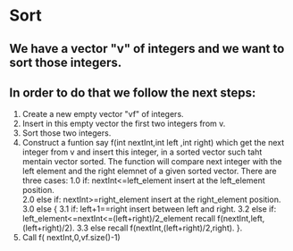 # Sort #

## We have a vector "v" of integers and we want to sort those integers.
## In order to do that we follow the next steps:
 1) Create a new empty vector "vf" of integers.
 2) Insert in this empty vector the first two integers from v.
 3) Sort those two integers.
 4) Construct a funtion say f(int nextInt,int left ,int right) which get the next integer from v and insert this integer, in a sorted vector
    such taht mentain vector sorted.
	The function will compare next integer with the left element and the right elemnet of a given sorted vector. There are three cases:
	1.0 if: nextInt<=left_element insert at the left_element position.\
	2.0 else if: nextInt>=right_element insert at the right_element position.\
	3.0 else 
	{ 3.1 if: left+1==right insert between left and right.
	  3.2 else if: left_element<=nextInt<=(left+right)/2_element recall f(nextInt,left,(left+right)/2).
	  3.3 else recall f(nextInt,(left+right)/2,right).
	}.
 5) Call f( nextInt,0,vf.size()-1)
 
	
	
	
